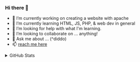 ### Hi there 👋
- 🔭 I’m currently working on creating a website with apache
- 🌱 I’m currently learning HTML, JS, PHP, & web dev in general
- 🤔 I’m looking for help with what I'm learning.
- 👯 I’m looking to collaborate on ... anything!
- 💬 Ask me about ... (^diddo)
- 📫 [reach me here](https://gregclacker.github.io/)

<details>
    <summary>GitHub Stats</summary>

 <img align="center" src="https://github-readme-stats.vercel.app/api?username=gregclacker&custom_title=GitHub%20stats&hide_border=true&theme=transparent&show_icons=true" alt="george boone github stats"> <img align="center" src="https://github-readme-stats.vercel.app/api/top-langs/?username=gregclacker&layout=compact&theme=transparent&hide_border=true" alt="most used languages on github">
</detials>
